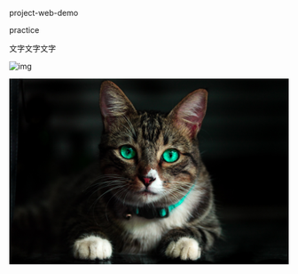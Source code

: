 project-web-demo


practice

文字文字文字


![img](https://fakeimg.pl/300/)

![img2](./img/pexels-kelvin-valerio-617278.jpg)
